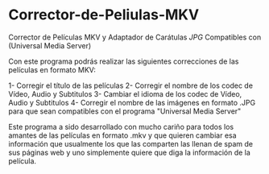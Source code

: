 # Corrector-de-Peliulas-MKV
Corrector de Películas MKV y Adaptador de Carátulas *JPG* Compatibles con (Universal Media Server)

Con este programa podrás realizar las siguientes correcciones de las películas en formato MKV:

 1- Corregir el título de las películas
 2- Corregir el nombre de los codec de Vídeo, Audio y Subtitulos
 3- Cambiar el idioma de los codec de Vídeo, Audio y Subtitulos
 4- Corregir el nombre de las imágenes en formato .JPG para que sean compatibles con el programa "Universal Media Server"
 
 Este programa a sido desarrollado con mucho cariño para todos los amantes de las películas en formato .mkv y que 
 quieren cambiar esa información que usualmente los que las comparten las llenan de spam de sus páginas web
 y uno simplemente quiere que diga la información de la película.
